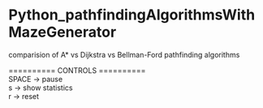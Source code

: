 # Python_pathfindingAlgorithmsWithMazeGenerator
comparision of A* vs Dijkstra vs Bellman-Ford pathfinding algorithms <br />

========== CONTROLS ========== <br />
SPACE -> pause <br />
s	    -> show statistics <br />
r	    ->	reset <br />
